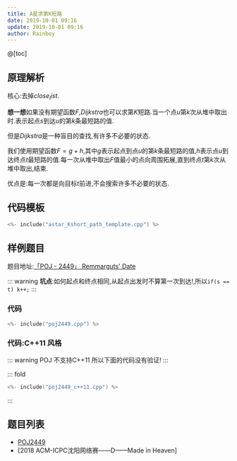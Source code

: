 ```yaml
---
title: A星求第K短路
date: 2019-10-01 09:16
update: 2019-10-01 09:16
author: Rainboy
---
```


@[toc]

## 原理解析

核心:去掉$close_list$.

**想一想**如果没有期望函数$F$,$Dijkstra$也可以求第$K$短路.当一个点$u$第$k$次从堆中取出时.表示起点$s$到达$u$的第$k$条最短路的值.

但是$Dijkstra$是一种盲目的查找,有许多不必要的状态.

我们使用期望函数$F=g+h$,其中$g$表示起点到点$u$的第$k$条最短路的值,$h$表示点$u$到达终点$t$最短路的值.每一次从堆中取出$F$值最小的点向周围拓展,直到终点$t$第$k$次从堆中取出,结束.

优点是:每一次都是向目标$t$前进,不会搜索许多不必要的状态.


## 代码模板

<!-- template start -->
```c
<%- include("astar_Kshort_path_template.cpp") %>
```
<!-- template end -->

## 样例题目


题目地址:[「POJ - 2449」 Remmarguts' Date  ](https://vjudge.net/problem/poj-2449#author=wawa_wawa)

::: warning
**坑点**:如何起点和终点相同,从起点出发时不算第一次到达!,所以`if(s == t) k++;`
:::

### 代码

```c
<%- include("poj2449.cpp") %>
```

### 代码:C++11 风格

::: warning
POJ 不支持C++11 所以下面的代码没有验证!
:::

::: fold
```c
<%- include("poj2449_c++11.cpp") %>
```
:::

## 题目列表

 - [POJ2449](https://vjudge.net/problem/POJ-2449)
 - [2018 ACM-ICPC沈阳网络赛——D——Made in Heaven]

